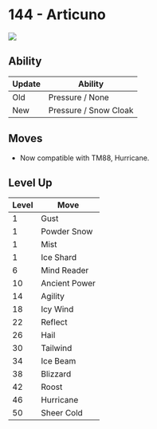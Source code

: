 # 144 - Articuno
![][144]

## Ability

Update | Ability
---    | ---
Old    | Pressure / None
New    | Pressure / Snow Cloak

## Moves

 - Now compatible with TM88, Hurricane.

## Level Up

Level | Move
---   | ---
  1   | Gust
  1   | Powder Snow
  1   | Mist
  1   | Ice Shard
  6   | Mind Reader
 10   | Ancient Power
 14   | Agility
 18   | Icy Wind
 22   | Reflect
 26   | Hail
 30   | Tailwind
 34   | Ice Beam
 38   | Blizzard
 42   | Roost
 46   | Hurricane
 50   | Sheer Cold



[144]: /img/pokemon/144.png

